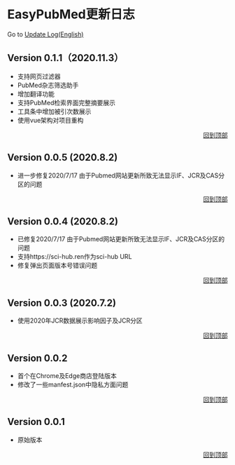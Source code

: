 <a id="top"></a>
# EasyPubMed更新日志
Go to [Update Log(English)](https://github.com/naivenaive/EasyPubMed/blob/master/Update_log.md)

## Version 0.1.1（2020.11.3）
 - 支持网页过滤器
 - PubMed杂志筛选助手
 - 增加翻译功能
 - 支持PubMed检索界面完整摘要展示
 - 工具条中增加被引次数展示
 - 使用vue架构对项目重构
<p align="right">
<a href="#top">回到顶部</a>
</p>

## Version 0.0.5 (2020.8.2)
- 进一步修复2020/7/17 由于Pubmed网站更新所致无法显示IF、JCR及CAS分区的问题
<p align="right">
<a href="#top">回到顶部</a>
</p>

## Version 0.0.4 (2020.8.2)
- 已修复2020/7/17 由于Pubmed网站更新所致无法显示IF、JCR及CAS分区的问题
- 支持https://sci-hub.ren作为sci-hub URL 
- 修复弹出页面版本号错误问题
<p align="right">
<a href="#top">回到顶部</a>
</p>

## Version 0.0.3 (2020.7.2)
- 使用2020年JCR数据展示影响因子及JCR分区
<p align="right">
<a href="#top">回到顶部</a>
</p>

## Version 0.0.2
- 首个在Chrome及Edge商店登陆版本
- 修改了一些manfest.json中隐私方面问题
<p align="right">
<a href="#top">回到顶部</a>
</p>

## Version 0.0.1
- 原始版本
<p align="right">
<a href="#top">回到顶部</a>
</p>